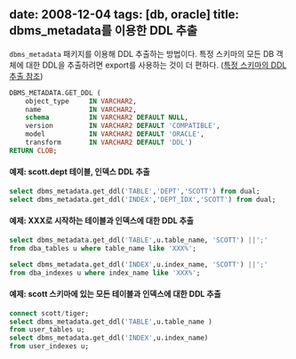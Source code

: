 date: 2008-12-04
tags: [db, oracle]
title: dbms_metadata를 이용한 DDL 추출
---
`dbms_metadata` 패키지를 이용해 DDL 추출하는 방법이다. 특정 스키마의 모든 DB 객체에 대한 DDL을 추출하려면 export를 사용하는 것이 더 편하다. ([특정 스키마의 DDL 추출 참조](/2008/11/08/extract-ddl/))
<!--more-->

```sql
DBMS_METADATA.GET_DDL (
    object_type     IN VARCHAR2,
    name            IN VARCHAR2,
    schema          IN VARCHAR2 DEFAULT NULL,
    version         IN VARCHAR2 DEFAULT 'COMPATIBLE',
    model           IN VARCHAR2 DEFAULT 'ORACLE',
    transform       IN VARCHAR2 DEFAULT 'DDL')
RETURN CLOB;
```

#### 예제: scott.dept 테이블, 인덱스 DDL 추출
```sql
select dbms_metadata.get_ddl('TABLE','DEPT','SCOTT') from dual;
select dbms_metadata.get_ddl('INDEX','DEPT_IDX','SCOTT') from dual;
```

#### 예제: XXX로 시작하는 테이블과 인덱스에 대한 DDL 추출
```sql
select dbms_metadata.get_ddl('TABLE',u.table_name, 'SCOTT') ||';'
from dba_tables u where table_name like 'XXX%';

select dbms_metadata.get_ddl('INDEX',u.index_name, 'SCOTT') ||';'
from dba_indexes u where index_name like 'XXX%';
```

#### 예제: scott 스키마에 있는 모든 테이블과 인덱스에 대한 DDL 추출
```sql
connect scott/tiger;
select dbms_metadata.get_ddl('TABLE',u.table_name )
from user_tables u;
select dbms_metadata.get_ddl('INDEX',u.index_name)
from user_indexes u;
```
